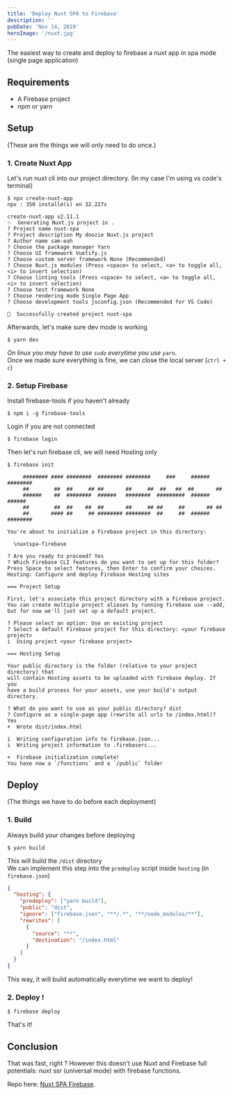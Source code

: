 ```yaml
---
title: 'Deploy Nuxt SPA to Firebase'
description: ''
pubDate: 'Nov 14, 2019'
heroImage: '/nuxt.jpg'
---
```


The easiest way to create and deploy to firebase a nuxt app in spa mode (single page application)

## Requirements

- A Firebase project
- npm or yarn

## Setup

(These are the things we will only need to do once.)

### 1. Create Nuxt App

Let's run nuxt cli into our project directory. (In my case I'm using vs code's terminal)

```console
$ npx create-nuxt-app
npx : 350 installé(s) en 32.227s

create-nuxt-app v2.11.1
✨  Generating Nuxt.js project in .
? Project name nuxt-spa
? Project description My doozie Nuxt.js project
? Author name sam-eah
? Choose the package manager Yarn
? Choose UI framework Vuetify.js
? Choose custom server framework None (Recommended)
? Choose Nuxt.js modules (Press <space> to select, <a> to toggle all, <i> to invert selection)
? Choose linting tools (Press <space> to select, <a> to toggle all, <i> to invert selection)
? Choose test framework None
? Choose rendering mode Single Page App
? Choose development tools jsconfig.json (Recommended for VS Code)

🎉  Successfully created project nuxt-spa
```

Afterwards, let's make sure dev mode is working

```console
$ yarn dev
```

_On linux you may have to use `sudo` everytime you use `yarn`._  
Once we made sure everything is fine, we can close the local server (`ctrl + c`)

### 2. Setup Firebase

Install firebase-tools if you haven't already

```console
$ npm i -g firebase-tools
```

Login if you are not connected

```console
$ firebase login
```

Then let's run firebase cli, we will need Hosting only

```console
$ firebase init

     ######## #### ########  ######## ########     ###     ######  ########
     ##        ##  ##     ## ##       ##     ##  ##   ##  ##       ##
     ######    ##  ########  ######   ########  #########  ######  ######
     ##        ##  ##    ##  ##       ##     ## ##     ##       ## ##
     ##       #### ##     ## ######## ########  ##     ##  ######  ########

You're about to initialize a Firebase project in this directory:

  \nuxtspa-firebase

? Are you ready to proceed? Yes
? Which Firebase CLI features do you want to set up for this folder?
Press Space to select features, then Enter to confirm your choices.
Hosting: Configure and deploy Firebase Hosting sites

=== Project Setup

First, let's associate this project directory with a Firebase project.
You can create multiple project aliases by running firebase use --add,
but for now we'll just set up a default project.

? Please select an option: Use an existing project
? Select a default Firebase project for this directory: <your firebase project>
i  Using project <your firebase project>

=== Hosting Setup

Your public directory is the folder (relative to your project directory) that
will contain Hosting assets to be uploaded with firebase deploy. If you
have a build process for your assets, use your build's output directory.

? What do you want to use as your public directory? dist
? Configure as a single-page app (rewrite all urls to /index.html)? Yes
+  Wrote dist/index.html

i  Writing configuration info to firebase.json...
i  Writing project information to .firebaserc...

+  Firebase initialization complete!
You have now a `/functions` and a `/public` folder
```

## Deploy

(The things we have to do before each deployment)

### 1. Build

Always build your changes before deploying

```console
$ yarn build
```

This will build the `/dist` directory  
We can implement this step into the `predeploy` script inside `hosting` (in `firebase.json`)

```json
{
  "hosting": {
    "predeploy": ["yarn build"],
    "public": "dist",
    "ignore": ["firebase.json", "**/.*", "**/node_modules/**"],
    "rewrites": [
      {
        "source": "**",
        "destination": "/index.html"
      }
    ]
  }
}
```

This way, it will build automatically everytime we want to deploy!

### 2. Deploy !

```console
$ firebase deploy
```

That's it!

## Conclusion

That was fast, right ? However this doesn't use Nuxt and Firebase full potentials: nuxt ssr (universal mode) with firebase functions.

Repo here: [Nuxt SPA Firebase](https://github.com/sam-eah/nuxtspa-firebase).
